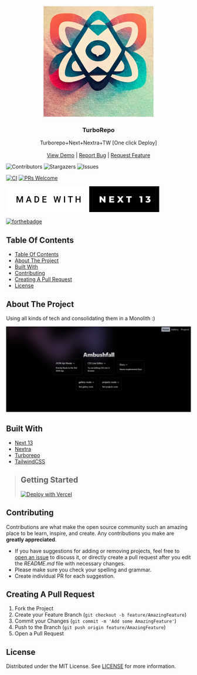 <br/>
<p align="center">
  <a href="https://github.com/Ambushfall/turborepo">
    <img src="apps/experimentalapp/public/midj/monorepo.png" alt="Logo" width="300" height="300">
  </a>

  <h3 align="center">TurboRepo</h3>

  <p align="center">
    Turborepo+Next+Nextra+TW [One click Deploy]
    <br/>
    <br/>
    <a href="https://ambushfall-next13-app.vercel.app/" target="_blank">View Demo</a>
    |
    <a href="https://github.com/Ambushfall/turborepo/issues">Report Bug</a>
    |
    <a href="https://github.com/Ambushfall/turborepo/issues">Request Feature</a>
  </p>
</p>

![Contributors](https://img.shields.io/github/contributors/Ambushfall/turborepo?color=dark-green) 
![Stargazers](https://img.shields.io/github/stars/Ambushfall/turborepo?style=social) 
![Issues](https://img.shields.io/github/issues/Ambushfall/turborepo)


[![CI](https://github.com/ambushfall/turborepo/actions/workflows/CI_build.yaml/badge.svg)](https://github.com/ambushfall/turborepo/actions/workflows/CI_build.yaml)
[![PRs Welcome](https://img.shields.io/badge/PRs-welcome-brightgreen.svg?style=shields)](http://makeapullrequest.com)

[![forthebadge](demo/madewithnext.svg)](http://forthebadge.com)

[![forthebadge](http://forthebadge.com/images/badges/built-with-love.svg)](http://forthebadge.com)

## Table Of Contents

- [Table Of Contents](#table-of-contents)
- [About The Project](#about-the-project)
- [Built With](#built-with)
- [Contributing](#contributing)
- [Creating A Pull Request](#creating-a-pull-request)
- [License](#license)

## About The Project

Using all kinds of tech and consolidating them in a Monolith :)

![Screen Shot](demo/demo.png)

## Built With

* [Next 13](https://nextjs.org/blog/next-13-4)
* [Nextra](https://nextra.site/)
* [Turborepo](https://turbo.build/)
* [TailwindCSS](https://tailwindcss.com/)

> ## Getting Started 
> [![Deploy with Vercel](https://vercel.com/button)](https://vercel.com/new/clone?repository-url=https%3A%2F%2Fgithub.com%2FAmbushfall%2Fturborepo&env=PRS_ACC_TOK&envDescription=Github%20Personal%20Access%20Token&envLink=https%3A%2F%2Fgithub.com%2Fsettings%2Ftokens&project-name=monorepo-next13-nextra&repository-name=monorepo-next13-nextra&demo-title=turborepo&demo-description=Using%20all%20new%20tech%20intertwined%20into%20a%20monorepo%20for%20fun!&demo-url=https%3A%2F%2Fambushfall-next13-app.vercel.app%2F&demo-image=https%3A%2F%2Fraw.githubusercontent.com%2FAmbushfall%2Fturborepo%2Fmaster%2Fdemo%2Fdemo.png)

## Contributing

Contributions are what make the open source community such an amazing place to be learn, inspire, and create. Any contributions you make are **greatly appreciated**.
* If you have suggestions for adding or removing projects, feel free to [open an issue](https://github.com/Ambushfall/turborepo/issues/new) to discuss it, or directly create a pull request after you edit the *README.md* file with necessary changes.
* Please make sure you check your spelling and grammar.
* Create individual PR for each suggestion.
<!-- * Please also read through the [Code Of Conduct](https://github.com/Ambushfall/turborepo/blob/
/CODE_OF_CONDUCT.md) before posting your first idea as well. -->

## Creating A Pull Request

1. Fork the Project
2. Create your Feature Branch (`git checkout -b feature/AmazingFeature`)
3. Commit your Changes (`git commit -m 'Add some AmazingFeature'`)
4. Push to the Branch (`git push origin feature/AmazingFeature`)
5. Open a Pull Request

## License

Distributed under the MIT License. See [LICENSE](https://github.com/Ambushfall/turborepo/blob/master/LICENSE.md) for more information.
